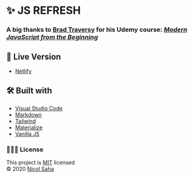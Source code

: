 # ✨ JS REFRESH

### A big thanks to [Brad Traversy](https://github.com/bradtraversy) for his Udemy course: [**_Modern JavaScript from the Beginning_**](https://www.udemy.com/course/modern-javascript-from-the-beginning/)

## 💭 Live Version

- [Netlify](https://js-refresh.netlify.app/)

## 🛠 Built with

- [Visual Studio Code](https://code.visualstudio.com/)
- [Markdown](https://www.markdownguide.org/)
- [Tailwind](https://tailwindcss.com/)
- [Materialize](https://materializecss.com/)
- [Vanilla JS](http://vanilla-js.com/)

### 👩🏻‍💻 License

This project is [MIT](https://github.com/NicolSaha/js-refresh/blob/main/LICENSE) licensed <br/>
© 2020 [Nicol Saha](https://github.com/NicolSaha)
